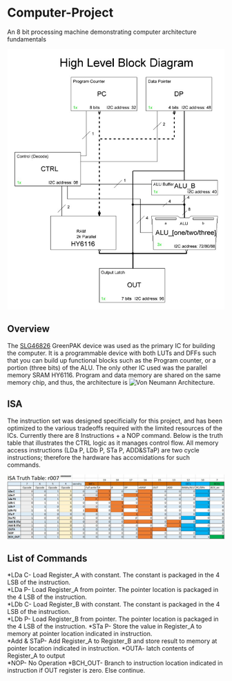 # Computer-Project
An 8 bit processing machine demonstrating computer architecture fundamentals



![High Level Block Diagram](/images/Computer_r004.JPG)

## Overview
The [SLG46826](https://www.dialog-semiconductor.com/products/slg46826) GreenPAK device was used as the primary IC for building the computer.  It is a programmable device with both LUTs and DFFs such that you can build up functional blocks such as the Program counter, or a portion (three bits) of the ALU.  The only other IC used was the parallel memory SRAM HY6116.  Program and data memory are shared on the same memory chip, and thus, the architecture is ![Von Neumann Architecture](https://en.wikipedia.org/wiki/Von_Neumann_architecture).

## ISA
The instruction set was designed specificially for this project, and has been optimized to the various tradeoffs required with the limited resources of the ICs.  Currently there are 8 Instructions + a NOP command.  Below is the truth table that illustrates the CTRL logic as it manages control flow.  All memory access instructions (LDa P, LDb P, STa P, ADD&STaP) are two cycle instructions; therefore the hardware has accomidations for such commands.

![ISA Truth Table](/images/ISA_Truth_Table.JPG)

## List of Commands
*LDa C- Load Register_A with constant.  The constant is packaged in the 4 LSB of the instruction.  
*LDa P- Load Register_A from pointer.  The pointer location is packaged in the 4 LSB of the instruction.     
*LDb C- Load Register_B with constant.  The constant is packaged in the 4 LSB of the instruction.     
*LDb P- Load Register_B from pointer.  The pointer location is packaged in the 4 LSB of the instruction.
*STa P- Store the value in Register_A to memory at pointer location indicated in instruction.   
*Add & STaP- Add Register_A to Register_B and store result to memory at pointer location indicated in instruction. 
*OUTA- latch contents of Register_A to output    
*NOP- No Operation
*BCH_OUT- Branch to instruction location indicated in instruction if OUT register is zero.  Else continue.

